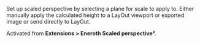 Set up scaled perspective by selecting a plane for scale to apply to.
Either manually apply the calculated height to a LayOut viewport or exported
image or send directly to LayOut.

Activated from **Extensions > Eneroth Scaled perspective²**.
